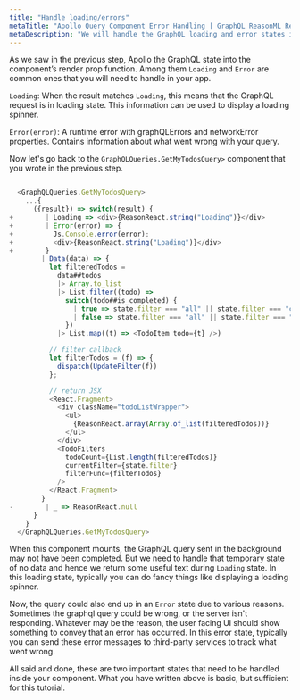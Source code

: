 ```yaml
---
title: "Handle loading/errors"
metaTitle: "Apollo Query Component Error Handling | GraphQL ReasonML React Apollo Tutorial"
metaDescription: "We will handle the GraphQL loading and error states in the app using the Apollo Query Component render props - loading and error "
---
```


As we saw in the previous step, Apollo the GraphQL state into the component’s render prop function. Among them `Loading` and `Error` are common ones that you will need to handle in your app.

`Loading`: When the result matches `Loading`, this means that the GraphQL request is in loading state. This information can be used to display a loading spinner.

`Error(error)`: A runtime error with graphQLErrors and networkError properties. Contains information about what went wrong with your query.

Now let's go back to the `GraphQLQueries.GetMyTodosQuery>` component that you wrote in the previous step.

```javascript

  <GraphQLQueries.GetMyTodosQuery>
    ...{
      ({result}) => switch(result) {
+        | Loading => <div>{ReasonReact.string("Loading")}</div>
+        | Error(error) => {
+          Js.Console.error(error);
+          <div>{ReasonReact.string("Loading")}</div>
+        }
        | Data(data) => {
          let filteredTodos =
            data##todos
            |> Array.to_list
            |> List.filter((todo) =>
              switch(todo##is_completed) {
                | true => state.filter === "all" || state.filter === "complete"
                | false => state.filter === "all" || state.filter === "active"
              })
            |> List.map((t) => <TodoItem todo={t} />)

          // filter callback
          let filterTodos = (f) => {
            dispatch(UpdateFilter(f))
          };

          // return JSX
          <React.Fragment>
            <div className="todoListWrapper">
              <ul>
                {ReasonReact.array(Array.of_list(filteredTodos))}
              </ul>
            </div>
            <TodoFilters
              todoCount={List.length(filteredTodos)}
              currentFilter={state.filter}
              filterFunc={filterTodos}
            />
          </React.Fragment>
        }
-        | _ => ReasonReact.null
      }
    }
  </GraphQLQueries.GetMyTodosQuery>

```

When this component mounts, the GraphQL query sent in the background may not have been completed. But we need to handle that temporary state of no data and hence we return some useful text during `Loading` state. 
In this loading state, typically you can do fancy things like displaying a loading spinner.

Now, the query could also end up in an `Error` state due to various reasons. Sometimes the graphql query could be wrong, or the server isn't responding. Whatever may be the reason, the user facing UI should show something to convey that an error has occurred. 
In this error state, typically you can send these error messages to third-party services to track what went wrong.

All said and done, these are two important states that need to be handled inside your component. What you have written above is basic, but sufficient for this tutorial.
